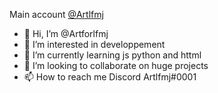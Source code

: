 
Main account [@Artlfmj](https://github.com/artlfmj)

- 👋 Hi, I’m @Artforlfmj
- 👀 I’m interested in developpement
- 🌱 I’m currently learning js python and httml
- 💞️ I’m looking to collaborate on huge projects
- 📫 How to reach me Discord Artlfmj#0001

<!---
Artforlfmj/Artforlfmj is a ✨ special ✨ repository because its `README.md` (this file) appears on your GitHub profile.
You can click the Preview link to take a look at your changes.
--->
